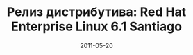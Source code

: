 ---
layout: post
title:  "Релиз дистрибутива: Red Hat Enterprise Linux 6.1 Santiago"
date: 2011-05-20   
---